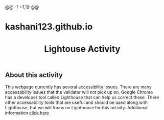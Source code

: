 @@ -1 +1,19 @@
# kashani123.github.io
<!DOCTYPE html>
<html>
<head>
<title>Lighthouse Activity</title>
<style>
body{background-color:light gray}
</style>
</head>
<body>
<header>
<h1>Lightouse Activity</h1>
</header>
<main>
<h2>About this activity</h2>
<p>This webpage currently has several accessibility issues. There are many accessability issues that the validator will not pick up on. Google Chrome has a developer tool called Lighthouse that can help us correct these. There other accessability tools that are useful and should be used along with Lighthouse, but we will focus on Lighthouse for this activity. Additional information <a href="https://developers.google.com/web/tools/lighthouse/?utm_source=devtools">click here</a></p>
</main>

</body>
</html>
